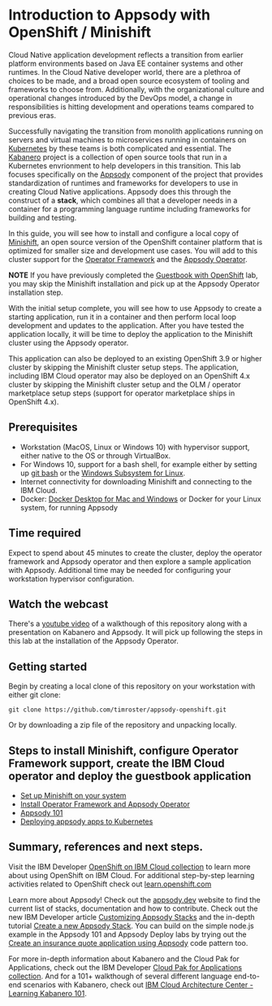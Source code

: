# Introduction to Appsody with OpenShift / Minishift

Cloud Native application development reflects a transition from earlier platform environments based on Java EE container systems and other runtimes. In the Cloud Native developer world, there are a plethroa of choices to be made, and a broad open source ecosystem of tooling and frameworks to choose from. Additionally, with the organizational culture and operational changes introduced by the DevOps model, a change in responsibilities is hitting development and operations teams compared to previous eras.

Successfully navigating the transition from monolith applications running on servers and virtual machines to microservices running in containers on [Kubernetes](https://kubernetes.io) by these teams is both complicated and essential. The [Kabanero](https://kabanero.io) project is a collection of open source tools that run in a Kubernetes envrionment to help developers in this transition. This lab focuses specifically on the [Appsody](https://appsody.dev) component of the project that provides standardization of runtimes and frameworks for developers to use in creating Cloud Native applications. Appsody does this through the construct of a **stack**, which combines all that a developer needs in a container for a programming language runtime including frameworks for building and testing.

In this guide, you will see how to install and configure a local copy of [Minishift](https://www.okd.io/minishift/), an open source version of the OpenShift container platform that is optimized for smaller size and development use cases. You will add to this cluster support for the [Operator Framework](https://github.com/operator-framework/) and the [Appsody Operator](https://github.com/appsody/appsody-operator).

**NOTE** If you have previously completed the [Guestbook with OpenShift](https://github.com/timroster/guestbook-openshift) lab, you may skip the Minishift installation and pick up at the Appsody Operator installation step.

With the initial setup complete, you will see how to use Appsody to create a starting application, run it in a container and then perform local loop development and updates to the application. After you have tested the application locally, it will be time to deploy the application to the Minishift cluster using the Appsody operator.

This application can also be deployed to an existing OpenShift 3.9 or higher cluster by skipping the Minishift cluster setup steps. The application, including IBM Cloud operator may also be deployed on an OpenShift 4.x cluster by skipping the Minishift cluster setup and the OLM / operator marketplace setup steps (support for operator marketplace ships in OpenShift 4.x).

## Prerequisites

* Workstation (MacOS, Linux or Windows 10) with hypervisor support, either native to the OS or through VirtualBox.
* For Windows 10, support for a bash shell, for example either by setting up [git bash](https://gitforwindows.org/) or the [Windows Subsystem for Linux](https://docs.microsoft.com/en-us/windows/wsl/install-win10).
* Internet connectivity for downloading Minishift and connecting to the IBM Cloud.
* Docker: [Docker Desktop for Mac and Windows](https://www.docker.com/products/docker-desktop) or Docker for your Linux system, for running Appsody

## Time required

Expect to spend about 45 minutes to create the cluster, deploy the operator framework and Appsody operator and then explore a sample application with Appsody. Additional time may be needed for configuring your workstation hypervisor configuration.

## Watch the webcast

There's a [youtube video](https://www.youtube.com/watch?v=-o8uZtixt8Q) of a walkthough of this repository along with a presentation on Kabanero and Appsody. It will pick up following the steps in this lab at the installation of the Appsody Operator.

## Getting started

Begin by creating a local clone of this repository on your workstation with either git clone:

```text
git clone https://github.com/timroster/appsody-openshift.git
```

Or by downloading a zip file of the repository and unpacking locally.

## Steps to install Minishift, configure Operator Framework support, create the IBM Cloud operator and deploy the guestbook application

* [Set up Minishift on your system](workshop/minishift.md)
* [Install Operator Framework and Appsody Operator](workshop/appsody-operator.md)
* [Appsody 101](workshop/appsody101.md)
* [Deploying appsody apps to Kubernetes](workshop/appsody-deploy.md)

## Summary, references and next steps.

Visit the IBM Developer [OpenShift on IBM Cloud collection](https://developer.ibm.com/collections/openshift-on-ibm/) to learn more about using OpenShift on IBM Cloud. For additional step-by-step learning activities related to OpenShift check out [learn.openshift.com](https://learn.openshift.com)

Learn more about Appsody! Check out the [appsody.dev](https://appsody.dev) website to find the current list of stacks, documentation and how to contribute. Check out the new IBM Developer article [Customizing Appsody Stacks](https://developer.ibm.com/components/cloud-pak-for-applications/articles/customizing-appsody) and the in-depth tutorial [Create a new Appsody Stack](https://developer.ibm.com/technologies/containers/tutorials/create-appsody-stack). You can build on the simple node.js example in the Appsody 101 and Appsody Deploy labs by trying out the [Create an insurance quote application using Appsody](https://developer.ibm.com/technologies/node-js/patterns/create-insurance-quote-application-appsody) code pattern too.

For more in-depth information about Kabanero and the Cloud Pak for Applications, check out the IBM Developer [Cloud Pak for Applications collection](https://developer.ibm.com/components/cloud-pak-for-applications/). And for a 101+ walkthough of several different language end-to-end scenarios with Kabanero, check out [IBM Cloud Architecture Center - Learning Kabanero 101](https://ibm-cloud-architecture.github.io/Learning-Kabanero-101/web/1.0.0/kabanero-overview.html).

